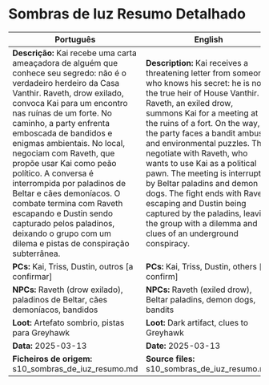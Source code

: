 # Sombras de Iuz  Resumo Detalhado

| Português                                                                                                                                                                                                                                                                                                                                                                                                                                                                                                                                                                               | English                                                                                                                                                                                                                                                                                                                                                                                                                                                                                                                                                                          |
| --------------------------------------------------------------------------------------------------------------------------------------------------------------------------------------------------------------------------------------------------------------------------------------------------------------------------------------------------------------------------------------------------------------------------------------------------------------------------------------------------------------------------------------------------------------------------------------- | -------------------------------------------------------------------------------------------------------------------------------------------------------------------------------------------------------------------------------------------------------------------------------------------------------------------------------------------------------------------------------------------------------------------------------------------------------------------------------------------------------------------------------------------------------------------------------- |
| **Descrição:** Kai recebe uma carta ameaçadora de alguém que conhece seu segredo: não é o verdadeiro herdeiro da Casa Vanthir. Raveth, drow exilado, convoca Kai para um encontro nas ruínas de um forte. No caminho, a party enfrenta emboscada de bandidos e enigmas ambientais. No local, negociam com Raveth, que propõe usar Kai como peão político. A conversa é interrompida por paladinos de Beltar e cães demoníacos. O combate termina com Raveth escapando e Dustin sendo capturado pelos paladinos, deixando o grupo com um dilema e pistas de conspiração subterrânea.<br> | **Description:** Kai receives a threatening letter from someone who knows his secret: he is not the true heir of House Vanthir. Raveth, an exiled drow, summons Kai for a meeting at the ruins of a fort. On the way, the party faces a bandit ambush and environmental puzzles. They negotiate with Raveth, who wants to use Kai as a political pawn. The meeting is interrupted by Beltar paladins and demon dogs. The fight ends with Raveth escaping and Dustin being captured by the paladins, leaving the group with a dilemma and clues of an underground conspiracy.<br> |
| **PCs:** Kai, Triss, Dustin, outros [a confirmar]                                                                                                                                                                                                                                                                                                                                                                                                                                                                                                                                       | **PCs:** Kai, Triss, Dustin, others [to confirm]                                                                                                                                                                                                                                                                                                                                                                                                                                                                                                                                 |
| **NPCs:** Raveth (drow exilado), paladinos de Beltar, cães demoníacos, bandidos                                                                                                                                                                                                                                                                                                                                                                                                                                                                                                         | **NPCs:** Raveth (exiled drow), Beltar paladins, demon dogs, bandits                                                                                                                                                                                                                                                                                                                                                                                                                                                                                                             |
| **Loot:** Artefato sombrio, pistas para Greyhawk                                                                                                                                                                                                                                                                                                                                                                                                                                                                                                                                        | **Loot:** Dark artifact, clues to Greyhawk                                                                                                                                                                                                                                                                                                                                                                                                                                                                                                                                       |
| **Data:** 2025-03-13                                                                                                                                                                                                                                                                                                                                                                                                                                                                                                                                                                    | **Date:** 2025-03-13                                                                                                                                                                                                                                                                                                                                                                                                                                                                                                                                                             |
| **Ficheiros de origem:** s10_sombras_de_iuz_resumo.md                                                                                                                                                                                                                                                                                                                                                                                                                                                                                                                                   | **Source files:** s10_sombras_de_iuz_resumo.md                                                                                                                                                                                                                                                                                                                                                                                                                                                                                                                                   |



















